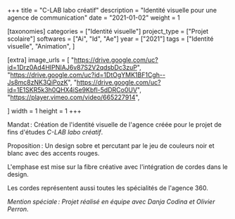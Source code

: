 +++
title = "C-LAB labo créatif"
description = "Identité visuelle pour une agence de communication"
date = "2021-01-02"
weight = 1


[taxonomies]
categories = ["Identité visuelle"]
project_type = ["Projet scolaire"]
softwares = ["Ai", "Id", "Ae"]
year = ["2021"]
tags = ["Identité visuelle", "Animation", ]

[extra]
image_urls = [
    "https://drive.google.com/uc?id=1Drz0Ad4HIPNIAJ6v87S2V2qdsbDc3zuP",
    "https://drive.google.com/uc?id=1DtOgYMK1BF1Cgh--Js8mc8zNK3QiPozK",
    "https://drive.google.com/uc?id=1E1SKR5k3h0QHX4iSe9Kbfl-5dDRCo0UV",
    "https://player.vimeo.com/video/665227914",



]
width = 1
height = 1
+++

Mandat : Création de l'identité visuelle de l'agence créée pour le projet de fins d'études *C-LAB labo créatif*.

Proposition : Un design sobre et percutant par le jeu de couleurs noir et blanc avec des accents rouges.

L'emphase est mise sur la fibre créative avec l'intégration de cordes dans le design.

Les cordes représentent aussi toutes les spécialités de l'agence 360.

*Mention spéciale : Projet réalisé en équipe avec Danja Codina et Olivier Perron.*

